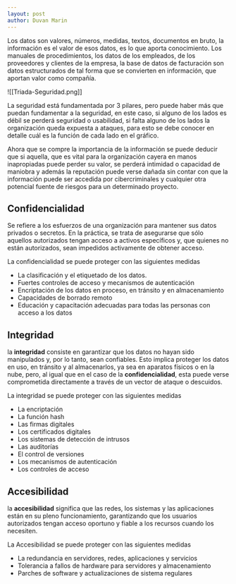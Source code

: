 ```yaml
---
layout: post
author: Duvan Marin
---
```


Los datos son valores, números, medidas, textos, documentos en bruto, la información es el valor de esos datos, es lo que aporta conocimiento. Los manuales de procedimientos, los datos de los empleados, de los proveedores y clientes de la empresa, la base de datos de facturación son datos estructurados de tal forma que se convierten en información, que aportan valor como compañía.

![[Triada-Seguridad.png]]

La seguridad está fundamentada por 3 pilares, pero puede haber más que puedan fundamentar a la seguridad, en este caso, si alguno de los lados es débil se perderá seguridad o usabilidad, si falta alguno de los lados la organización queda expuesta a ataques, para esto se debe conocer en detalle cuál es la función de cada lado en el gráfico.

Ahora que se compre la importancia de la información se puede deducir que si aquella, que es vital para la organización cayera en manos inapropiadas puede perder su valor, se perderá intimidad o capacidad de maniobra y además la reputación puede verse dañada sin contar con que la información puede ser accedida por cibercriminales y cualquier otra potencial fuente de riesgos para un determinado proyecto.

## Confidencialidad

Se refiere a los esfuerzos de una organización para mantener sus datos privados o secretos. En la práctica, se trata de asegurarse que sólo aquellos autorizados tengan acceso a activos específicos y, que quienes no están autorizados, sean impedidos activamente de obtener acceso.

La confidencialidad se puede proteger con las siguientes medidas

-   La clasificación y el etiquetado de los datos.
-   Fuertes controles de acceso y mecanismos de autenticación
-   Encriptación de los datos en proceso, en tránsito y en almacenamiento
-   Capacidades de borrado remoto
-   Educación y capacitación adecuadas para todas las personas con acceso a los datos

## Integridad

la **integridad** consiste en garantizar que los datos no hayan sido manipulados y, por lo tanto, sean confiables. Esto implica proteger los datos en uso, en tránsito y al almacenarlos, ya sea en aparatos físicos o en la nube, pero, al igual que en el caso de la **confidencialidad**, esta puede verse comprometida directamente a través de un vector de ataque o descuidos.

La integridad se puede proteger con las siguientes medidas

-   La encriptación
-   La función hash
-   Las firmas digitales
-   Los certificados digitales
-   Los sistemas de detección de intrusos
-   Las auditorías
-   El control de versiones
-   Los mecanismos de autenticación
-   Los controles de acceso

## Accesibilidad

la **accesibilidad** significa que las redes, los sistemas y las aplicaciones están en su pleno funcionamiento, garantizando que los usuarios autorizados tengan acceso oportuno y fiable a los recursos cuando los necesiten.

La Accesibilidad se puede proteger con las siguientes medidas

-   La redundancia en servidores, redes, aplicaciones y servicios
-   Tolerancia a fallos de hardware para servidores y almacenamiento
-   Parches de software y actualizaciones de sistema regulares